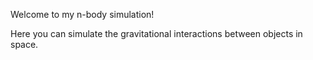 Welcome to my n-body simulation! 

Here you can simulate the gravitational interactions between objects in space. 
